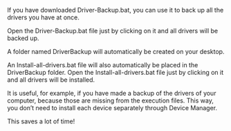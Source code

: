 If you have downloaded Driver-Backup.bat, you can use it to back up all the drivers you have at once.

Open the Driver-Backup.bat file just by clicking on it and all drivers will be backed up.

A folder named DriverBackup will automatically be created on your desktop.

An Install-all-drivers.bat file will also automatically be placed in the DriverBackup folder. Open the Install-all-drivers.bat file just by clicking on it  and all drivers will be installed.

It is useful, for example, if you have made a backup of the drivers of your computer, because those are missing from the execution files.
This way, you don’t need to install each device separately through Device Manager.

This saves a lot of time!
